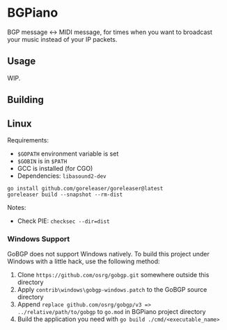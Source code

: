 # BGPiano

BGP message <-> MIDI message, for times when you want to broadcast your music instead of your IP packets.

## Usage

WIP.

## Building

## Linux

Requirements:
- `$GOPATH` environment variable is set
- `$GOBIN` is in `$PATH`
- GCC is installed (for CGO)
- Dependencies: `libasound2-dev`

```shell
go install github.com/goreleaser/goreleaser@latest
goreleaser build --snapshot --rm-dist
```

Notes:
- Check PIE: `checksec --dir=dist`

### Windows Support

GoBGP does not support Windows natively. To build this project under Windows with a little hack, use the following
method:

1. Clone `https://github.com/osrg/gobgp.git` somewhere outside this directory
2. Apply `contrib\windows\gobgp-windows.patch` to the GoBGP source directory
3. Append `replace github.com/osrg/gobgp/v3 => ../relative/path/to/gobgp` to `go.mod` in BGPiano project directory
4. Build the application you need with `go build ./cmd/<executable_name>`
